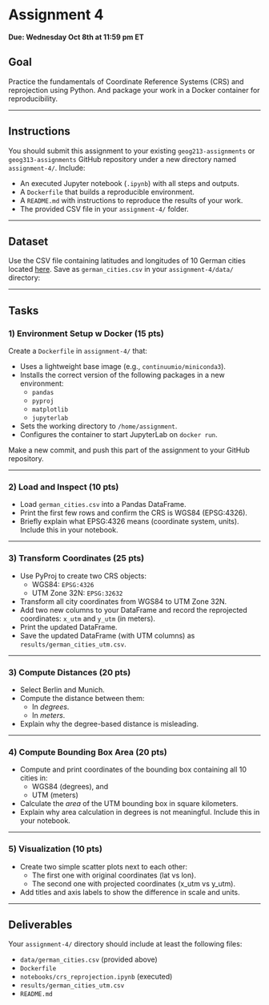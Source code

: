 # Assignment 4 

**Due: Wednesday Oct 8th at 11:59 pm ET**

## Goal
Practice the fundamentals of Coordinate Reference Systems (CRS) and reprojection using Python. And package your work in a Docker container for reproducibility.

---

## Instructions
You should submit this assignment to your existing `geog213-assignments` or `geog313-assignments` GitHub repository under a new directory named `assignment-4/`.
Include:
- An executed Jupyter notebook (`.ipynb`) with all steps and outputs.
- A `Dockerfile` that builds a reproducible environment.
- A `README.md` with instructions to reproduce the results of your work.
- The provided CSV file in your `assignment-4/` folder.
---

## Dataset
Use the CSV file containing latitudes and longitudes of 10 German cities located [here](german_cities.csv). Save as `german_cities.csv` in your `assignment-4/data/` directory:

---

## Tasks

### 1) Environment Setup w Docker (15 pts)
Create a `Dockerfile` in `assignment-4/` that:
- Uses a lightweight base image (e.g., `continuumio/miniconda3`).
- Installs the correct version of the following packages in a new environment:
  - `pandas`
  - `pyproj`
  - `matplotlib`
  - `jupyterlab`
- Sets the working directory to `/home/assignment`.
- Configures the container to start JupyterLab on `docker run`.

Make a new commit, and push this part of the assignment to your GitHub repository. 

---

### 2) Load and Inspect (10 pts)
- Load `german_cities.csv` into a Pandas DataFrame.
- Print the first few rows and confirm the CRS is WGS84 (EPSG:4326).
- Briefly explain what EPSG:4326 means (coordinate system, units). Include this in your notebook. 

---

### 3) Transform Coordinates (25 pts)
- Use PyProj to create two CRS objects:
  - WGS84: `EPSG:4326`
  - UTM Zone 32N: `EPSG:32632`
- Transform all city coordinates from WGS84 to UTM Zone 32N.
- Add two new columns to your DataFrame and record the reprojected coordinates: `x_utm` and `y_utm` (in meters).
- Print the updated DataFrame.
- Save the updated DataFrame (with UTM columns) as `results/german_cities_utm.csv`.

---

### 3) Compute Distances (20 pts)
- Select Berlin and Munich.
- Compute the distance between them:
  - In *degrees*.
  - In *meters*.
- Explain why the degree-based distance is misleading.

---

### 4) Compute Bounding Box Area (20 pts)
- Compute and print coordinates of the bounding box containing all 10 cities in:
  - WGS84 (degrees), and 
  - UTM (meters)
- Calculate the *area* of the UTM bounding box in square kilometers.
- Explain why area calculation in degrees is not meaningful. Include this in your notebook. 

---

### 5) Visualization (10 pts)
- Create two simple scatter plots next to each other:
  - The first one with original coordinates (lat vs lon).
  - The second one with projected coordinates (x_utm vs y_utm).
- Add titles and axis labels to show the difference in scale and units.

---

## Deliverables
Your `assignment-4/` directory should include at least the following files:
- `data/german_cities.csv` (provided above)
- `Dockerfile`
- `notebooks/crs_reprojection.ipynb` (executed)
- `results/german_cities_utm.csv`
- `README.md`